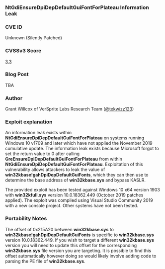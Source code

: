 ### NtGdiEnsureDpiDepDefaultGuiFontForPlateau Information Leak

### CVE ID
Unknown (Silently Patched)

### CVSSv3 Score
[3.3](https://www.first.org/cvss/calculator/3.0#CVSS:3.0/AV:L/AC:L/PR:L/UI:N/S:U/C:L/I:N/A:N)

### Blog Post
TBA

### Author
Grant Willcox of VerSprite Labs Research Team
([@tekwizz123](https://twitter.com/tekwizz123))

### Exploit explanation
An information leak exists within **NtGdiEnsureDpiDepDefaultGuiFontForPlateau** on systems running Windows 10 v1709 and later which have not applied the November 2019 cumulative update. The information leak exists because Microsoft forgot to set the return value to 0 after calling **GreEnsureDpiDepDefaultGuiFontForPlateau** from within **NtGdiEnsureDpiDepDefaultGuiFontForPlateau**. Exploitation of this vulnerability allows attackers to leak the value of **win32kbase!gahDpiDepDefaultGuiFonts**, which they can then use to determine the base address of **win32kbase.sys** and bypass KASLR.

The provided exploit has been tested against Windows 10 x64 version 1903 with **win32kfull.sys** version 10.0.18362.449 (October 2019 patches applied). The exploit was compiled using Visual Studio Community 2019 with a new console project. Other systems have not been tested.

### Portability Notes
The offset of 0x215A20 between **win32kbase.sys** to **win32kbase!gahDpiDepDefaultGuiFonts** is specific to **win32kbase.sys** version 10.0.18362.449. If you wish to target a different **win32kbase.sys** version you will need to update this offset for the corresponding **win32kbase.sys** file version you are targeting. It is possible to find this offset automatically however doing so would likely involve adding code to parsing the PE file of **win32kbase.sys**.
